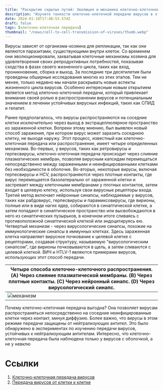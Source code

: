 ```yaml
---
title: "Раскрытие скрытых путей: Эволюция и механика клеточно-клеточной передачи вирусов"
description: "Изучите тонкости клеточно-клеточной передачи вирусов в этой статье. Она обсуждает недавно открытые методы, которые вирусы используют для прямого распространения между клетками, обходя традиционные иммунные защиты, и их значение для лечения хронических вирусных инфекций."
date: 2024-01-18T17:48:53.574Z
draft: false
tags: [клеточно-клеточная передача]
thumbnail: "/news/cell-to-cell-transmission-of-viruses/thumb.webp"
---
```


Вирусы зависят от организма-хозяина для репликации, так как они являются паразитами, существующими внутри клеток. Со временем они эволюционировали, захватывая клеточные механизмы хозяина для удовлетворения своих репродуктивных потребностей, показывая сходства в фазах своего жизненного цикла, таких как вход, проникновение, сборка и выход. За последние три десятилетия были проведены обширные исследования многих из этих этапов. Тем не менее, только недавно мы начали раскрывать новые аспекты жизненного цикла вирусов. Особенно интересным новым открытием является метод клеточно-клеточной передачи, который привлекает внимание своей ролью в распространении вирусов и потенциальным значением в лечении устойчивых вирусных инфекций, таких как СПИД и гепатит.

Ранее предполагалось, что вирусы распространяются на соседние клетки исключительно через выход в экстрацеллюлярное пространство из зараженной клетки. Вопреки этому мнению, был выявлен новый способ заражения, при котором вирус может заразить соседнюю клетку, не выходя наружу. Этот процесс, известный как клеточно-клеточная передача или распространение, имеет четыре определенных механизма. Во-первых, у вирусов, таких как ретровирусы и герпесвирусы, клеточно-клеточная передача происходит через слияние плазматических мембран, позволяя вирусным капсидам перемещаться непосредственно между зараженными и неинфицированными клетками без необходимости в оболочке. Во-вторых, некоторые вирусы, включая герпесвирусы и HCV, распространяются через плотные контакты, где вирус перемещается базолатерально от зараженной клетки и застревает между клеточными мембранами у плотных контактов, затем входит в целевую клетку, используя свои вирусные рецепторы входа. Третий метод включает нейронные синапсы, наблюдаемые у вирусов, таких как рабдовирус, герпесвирусы и парамиксовирусы, где вирионы, полные или в виде нагих ядер, собираются в синаптической клетке, а затем попадают в синаптическое пространство или высвобождаются в него из синаптических пузырьков, в конечном итоге сливаясь с противоположной синаптической клеткой или эндоцитируясь ею. Четвертый механизм - через вирусологические синапсы, похожие на иммунологические синапсы в иммунных клетках. Здесь зараженная клетка направляет вирусное почкование к целевой клетке с рецепторами, создавая структуру, называемую "вирусологическим синапсом", где вирионы почковываются в щель, а затем сливаются с целевой клеткой. ВИЧ и HTLV-1 являются примерами вирусов, использующих этот способ передачи.

|Четыре способа клеточно-клеточного распространения. (A) Через слияние плазматической мембраны. (B) Через плотные контакты. (C) Через нейронный синапс. (D) Через вирусологический синапс.|
|------------|
|![механизм](/news/cell-to-cell-transmission-of-viruses/mechanism.png)|

Почему клеточно-клеточная передача выгодна? Она позволяет вирусам распространяться непосредственно на соседние неинфицированные клетки через контакт, минуя диффузию. Более важно, что вирусы в этом режиме передачи защищены от нейтрализующих антител. Это было обнаружено в экспериментах по изучению передачи вирусов, устойчивых к нейтрализующим антителам. Интересно, что клеточно-клеточная передача была наблюдена только у вирусов с оболочкой, а не у невклю

# Ссылки
1. [Клеточно-клеточная передача вирусов](https://doi.org/10.1016/j.coviro.2012.11.004)
2. [Передача вирусов от клетки к клетке](https://doi.org/10.1128/jvi.00443-10)
